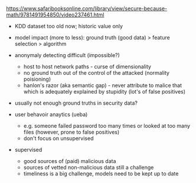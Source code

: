 https://www.safaribooksonline.com/library/view/secure-because-math/9781491954850/video237461.html

- KDD dataset too old now; historic value only

- model impact (more to less): ground truth (good data) > feature selection > algorithm
- anonymaly detecting difficult (impossible?)
    - host to host network paths - curse of dimensionality
    - no ground truth out of the control of the attacked (normality poisioning)
    - hanlon's razor (aka semantic gap) - never attribute to malice that which is adequately explained by stupidity (lot's of false positives)
- usually not enough ground truths in security data?
- user behavoir anaytics (ueba)
    - e.g. someone failed password too many times or looked at too many files (however, prone to false positives)
    - don't focus on unsupervised
- supervised
    - good sources of (paid) malicious data
    - sources of vetted non-malicious data still a challenge
    - timeliness is a big challenge, models need to be kept up to date
    

